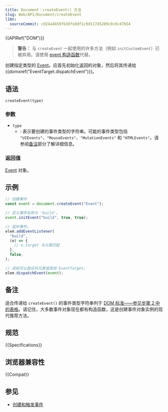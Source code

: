 ```yaml
---
title: Document：createEvent() 方法
slug: Web/API/Document/createEvent
l10n:
  sourceCommit: c024a4b59fb38fe8df1c9d117d5209c0c8c47b54
---
```


{{APIRef("DOM")}}

> **警告：** 与 `createEvent` 一起使用的许多方法（例如 `initCustomEvent`）已被弃用。请使用 [event 构造函数](/zh-CN/docs/Web/API/CustomEvent)代替。

创建指定类型的 [Event](/zh-CN/docs/Web/API/Event)。应首先初始化返回的对象，然后将其传递给 {{domxref("EventTarget.dispatchEvent")}}。

## 语法

```js-nolint
createEvent(type)
```

### 参数

- `type`
  - : 表示要创建的事件类型的字符串。可能的事件类型包括 `"UIEvents"`、`"MouseEvents"`、`"MutationEvents"` 和 `"HTMLEvents"`。请参阅[备注](#备注)部分了解详细信息。

### 返回值

[Event](/zh-CN/docs/Web/API/Event) 对象。

## 示例

```js
// 创建事件
const event = document.createEvent("Event");

// 定义事件名称为 'build'。
event.initEvent("build", true, true);

// 监听事件。
elem.addEventListener(
  "build",
  (e) => {
    // e.target 与元素匹配
  },
  false,
);

// 目标可以是任何元素或其他 EventTarget。
elem.dispatchEvent(event);
```

## 备注

适合传递给 `createEvent()` 的事件类型字符串列于 [DOM 标准——参见步骤 2 中的表格](https://dom.spec.whatwg.org/#dom-document-createevent)。请记住，大多数事件对象现在都有构造函数，这是创建事件对象实例的现代推荐方法。

## 规范

{{Specifications}}

## 浏览器兼容性

{{Compat}}

## 参见

- [创建和触发事件](/zh-CN/docs/Web/Events/Creating_and_triggering_events)
